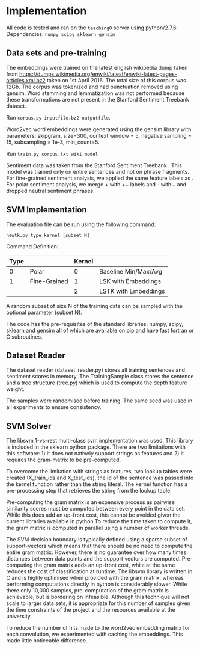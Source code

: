 Implementation
==============

All code is tested and ran on the `teaching0` server using python/2.7.6. Dependencies: `numpy scipy sklearn gensim`

Data sets and pre-training
--------------------------

The embeddings were trained on the latest english wikipedia dump taken from <https://dumps.wikimedia.org/enwiki/latest/enwiki-latest-pages-articles.xml.bz2> taken on 1st April 2016. The total size of this corpus was 12Gb. The corpus was tokenized and had punctuation removed using gensim. Word stemming and lemmatization was not performed because these transformations are not present in the Stanford Sentiment Treebank dataset.

Run `corpus.py inputfile.bz2 outputfile`.

Word2vec word embeddings were generated using the gensim library with parameters: skipgram, size=300, context window = 5, negative sampling = 15, subsampling = 1e-3, min\_count=5.

Run `train.py corpus.txt wiki.model`

Sentiment data was taken from the Stanford Sentiment Treebank . This model was trained only on entire sentences and not on phrase fragments. For fine-grained sentiment analysis, we applied the same feature labels as . For polar sentiment analysis, we merge + with ++ labels and - with `–` and dropped neutral sentiment phrases.

SVM Implementation
------------------

The evaluation file can be run using the following command:

`newtk.py type kernel [subset N]`

Command Definition:

| Type |              | Kernel |                      |
|:-----|:-------------|:-------|:---------------------|
| 0    | Polar        | 0      | Baseline Min/Max/Avg |
| 1    | Fine-Grained | 1      | LSK with Embeddings  |
|      |              | 2      | LSTK with Embeddings |

A random subset of size N of the training data can be sampled with the optional parameter (subset N).

The code has the pre-requisites of the standard libraries: numpy, scipy, sklearn and gensim all of which are available on pip and have fast fortran or C subroutines.

Dataset Reader
--------------

The dataset reader (dataset\_reader.py) stores all training sentences and sentiment scores in memory. The TrainingSample class stores the sentence and a tree structure (tree.py) which is used to compute the depth feature weight.

The samples were randomised before training. The same seed was used in all experiments to ensure consistency.

SVM Solver
----------

The libsvm 1-vs-rest multi-class svm implementation was used. This library is included in the sklearn python package. There are two limitations with this software: 1) it does not natively support strings as features and 2) it requires the gram-matrix to be pre-computed.

To overcome the limitation with strings as features, two lookup tables were created (X\_train\_ids and X\_test\_ids), the id of the sentence was passed into the kernel function rather than the string literal. The kernel function has a pre-processing step that retrieves the string from the lookup table.

Pre-computing the gram matrix is an expensive process as pairwise similarity scores must be computed between every point in the data set. While this does add an up-front cost, this cannot be avoided given the current libraries available in python.To reduce the time taken to compute it, the gram matrix is computed in parallel using a number of worker threads.

The SVM decision boundary is typically defined using a sparse subset of support-vectors which means that there should be no need to compute the entire gram matrix. However, there is no guarantee over how many times distances between data points and the support vectors are computed. Pre-computing the gram matrix adds an up-front cost, while at the same reduces the cost of classification at runtime. The libsvm library is written in C and is highly optimised when provided with the gram matrix, whereas performing computations directly in python is considerably slower. While there only 10,000 samples, pre-computation of the gram matrix is achievable, but is bordering on infeasible. Although this technique will not scale to larger data sets, it is appropriate for this number of samples given the time constraints of the project and the resources available at the university.

To reduce the number of hits made to the word2vec embedding matrix for each convolution, we experimented with caching the embeddings. This made little noticeable difference.
